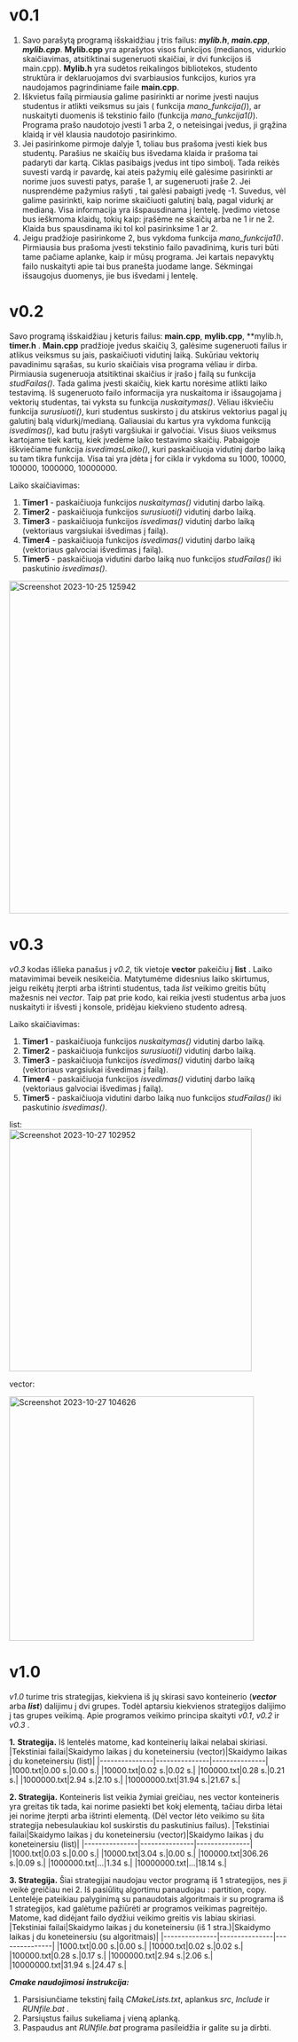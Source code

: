# v0.1
1. Savo parašytą programą išskaidžiau į tris failus: ***mylib.h***, ***main.cpp***, ***mylib.cpp***. **Mylib.cpp** yra aprašytos visos funkcijos (medianos, vidurkio skaičiavimas, atsitiktinai sugeneruoti skaičiai, ir dvi funkcijos iš main.cpp). **Mylib.h** yra sudėtos reikalingos bibliotekos, studento struktūra ir deklaruojamos dvi svarbiausios funkcijos, kurios yra naudojamos pagrindiniame faile **main.cpp**.
2. Iškvietus failą pirmiausia galime pasirinkti ar norime įvesti naujus studentus ir atlikti veiksmus su jais ( funkcija *mano_funkcija()*), ar nuskaityti duomenis iš tekstinio failo (funkcija *mano_funkcija1()*). Programa prašo naudotojo įvesti 1 arba 2, o neteisingai įvedus, ji grąžina klaidą ir vėl klausia naudotojo pasirinkimo.
3. Jei pasirinkome pirmoje dalyje 1, toliau bus prašoma įvesti kiek bus studentų. Parašius ne skaičių bus išvedama klaida ir prašoma tai padaryti dar kartą. Ciklas pasibaigs įvedus int tipo simbolį. Tada reikės suvesti vardą ir pavardę, kai ateis pažymių eilė galėsime pasirinkti ar norime juos suvesti patys, paraše 1, ar sugeneruoti įraše 2. Jei nusprendėme pažymius rašyti , tai galėsi pabaigti įvedę -1. Suvedus, vėl galime pasirinkti, kaip norime skaičiuoti galutinį balą, pagal vidurkį ar medianą. Visa informacija yra išspausdinama į lentelę. Įvedimo vietose bus ieškmoma klaidų, tokių kaip: įrašėme ne skaičių arba ne 1 ir ne 2. Klaida bus spausdinama iki tol kol pasirinksime 1 ar 2.
4. Jeigu pradžioje pasirinkome 2, bus vykdoma funkcija *mano_funkcija1()*. Pirmiausia bus prašoma įvesti tekstinio failo pavadinimą, kuris turi būti tame pačiame aplanke, kaip ir mūsų programa. Jei kartais nepavyktų failo nuskaityti apie tai bus pranešta juodame lange. Sėkmingai išsaugojus duomenys, jie bus išvedami į lentelę.


# v0.2

Savo programą išskaidžiau į keturis failus: **main.cpp**, **mylib.cpp**, **mylib.h, **timer.h** .
**Main.cpp** pradžioje įvedus skaičių 3, galėsime sugeneruoti failus ir atlikus veiksmus su jais, paskaičiuoti vidutinį laiką. Sukūriau vektorių pavadinimu sąrašas, su kurio skaičiais visa programa vėliau ir dirba. Pirmiausia sugeneruoja atsitiktinai skaičius ir įrašo į failą su funkcija *studFailas()*. Tada galima įvesti skaičių, kiek kartu norėsime atlikti laiko testavimą. Iš sugeneruoto failo informacija yra nuskaitoma ir išsaugojama į vektorių studentas, tai vyksta su funkcija *nuskaitymas()*. Vėliau iškviečiu funkcija *surusiuoti()*, kuri studentus suskirsto į du atskirus vektorius pagal jų galutinį balą vidurkį/medianą. Galiausiai du kartus yra vykdoma funkciją *isvedimas()*, kad butu įrašyti vargšiukai ir galvočiai. Visus šiuos veiksmus kartojame tiek kartų, kiek įvedėme laiko testavimo skaičių. Pabaigoje iškviečiame funkcija *isvedimasLaiko()*, kuri paskaičiuoja vidutinį darbo laiką su tam tikra funkcija. Visa tai yra įdėta į for cikla ir vykdoma su 1000, 10000, 100000, 1000000, 10000000.

Laiko skaičiavimas:
1. **Timer1** - paskaičiuoja funkcijos *nuskaitymas()* vidutinį darbo laiką.
2. **Timer2** - paskaičiuoja funkcijos *surusiuoti()* vidutinį darbo laiką.
3. **Timer3** - paskaičiuoja funkcijos *isvedimas()*  vidutinį darbo laiką (vektoriaus vargsiukai išvedimas į failą).
4. **Timer4** - paskaičiuoja funkcijos *isvedimas()* vidutinį  darbo laiką (vektoriaus galvociai išvedimas į failą).
5. **Timer5** - paskaičiuoja vidutini darbo laiką nuo funkcijos *studFailas()* iki paskutinio *isvedimas()*.

<img width="600" alt="Screenshot 2023-10-25 125942" src="https://github.com/Aracinskaite/Objektinis1/assets/144428697/84fbd3d9-bfbb-4a84-af85-b7f108aea54d">



# v0.3

*v0.3* kodas išlieka panašus  į *v0.2*, tik vietoje **vector<studentas>** pakeičiu į **list<studentas>** . Laiko matavimimai beveik nesikeičia. Matytumėme didesnius laiko skirtumus, jeigu reikėtų įterpti arba ištrinti studentus, tada *list* veikimo greitis būtų mažesnis nei *vector*.
Taip pat prie kodo, kai reikia įvesti studentus arba juos nuskaityti ir išvesti į konsole, pridėjau kiekvieno studento adresą.

Laiko skaičiavimas:
1. **Timer1** - paskaičiuoja funkcijos *nuskaitymas()* vidutinį darbo laiką.
2. **Timer2** - paskaičiuoja funkcijos *surusiuoti()* vidutinį darbo laiką.
3. **Timer3** - paskaičiuoja funkcijos *isvedimas()*  vidutinį darbo laiką (vektoriaus vargsiukai išvedimas į failą).
4. **Timer4** - paskaičiuoja funkcijos *isvedimas()* vidutinį  darbo laiką (vektoriaus galvociai išvedimas į failą).
5. **Timer5** - paskaičiuoja vidutini darbo laiką nuo funkcijos *studFailas()* iki paskutinio *isvedimas()*.


list:                                                                                  
<img width="437" alt="Screenshot 2023-10-27 102952" src="https://github.com/Aracinskaite/Objektinis1/assets/144428697/456b96d0-813a-4760-8b97-2cd80081979a">


vector:

<img width="441" alt="Screenshot 2023-10-27 104626" src="https://github.com/Aracinskaite/Objektinis1/assets/144428697/edf12051-6ff3-4e16-89ab-a8464b5d7873">




# v1.0

*v1.0* turime tris strategijas, kiekviena iš jų skirasi savo konteinerio (***vector*** arba ***list***) dalijimu į dvi grupes. Todėl aptarsiu kiekvienos strategijos dalijimo į tas grupes veikimą.
Apie programos veikimo principa skaityti *v0.1*, *v0.2* ir *v0.3* .

**1.** **Strategija.** Iš lentelės matome, kad konteinerių laikai nelabai skiriasi.
   |Tekstiniai failai|Skaidymo laikas į du koneteinersiu (vector)|Skaidymo laikas į du koneteinersiu (list)|
   |---------------|---------------|---------------|
   |1000.txt|0.00 s.|0.00 s.|
   |10000.txt|0.02 s.|0.02 s.|
   |100000.txt|0.28 s.|0.21 s.|
   |1000000.txt|2.94 s.|2.10 s.|
   |10000000.txt|31.94 s.|21.67 s.|

**2. Strategija.** Konteineris list veikia žymiai greičiau, nes vector konteineris yra greitas tik tada, kai norime pasiekti bet kokį elementą, tačiau dirba lėtai jei norime įterpti arba ištrinti elementą. (Dėl vector lėto veikimo su šita strategija nebesulaukiau kol suskirstis du paskutinius failus).
   |Tekstiniai failai|Skaidymo laikas į du koneteinersiu (vector)|Skaidymo laikas į du koneteinersiu (list)|
   |---------------|---------------|---------------|
   |1000.txt|0.03 s.|0.00 s.|
   |10000.txt|3.04 s.|0.00 s.|
   |100000.txt|306.26 s.|0.09 s.|
   |1000000.txt|...|1.34 s.|
   |10000000.txt|...|18.14 s.|

**3. Strategija.** Šiai strategijai naudojau vector programą iš 1 strategijos, nes ji veikė greičiau nei 2. Iš pasiūlitų algortimu panaudojau : partition, copy. Lentelėje pateikiau palyginimą su panaudotais algoritmais ir su programa iš 1 strategijos, kad galėtume pažiūrėti ar programos veikimas pagreitėjo. Matome, kad didėjant failo dydžiui veikimo greitis vis labiau skiriasi.
   |Tekstiniai failai|Skaidymo laikas į du koneteinersiu (iš 1 stra.)|Skaidymo laikas į du koneteinersiu (su algoritmais)|
   |---------------|---------------|---------------|
   |1000.txt|0.00 s.|0.00 s.|
   |10000.txt|0.02 s.|0.02 s.|
   |100000.txt|0.28 s.|0.17 s.|
   |1000000.txt|2.94 s.|2.06 s.|
   |10000000.txt|31.94 s.|24.47 s.|   


***Cmake naudojimosi instrukcija:***
1. Parsisiunčiame tekstinį failą *CMakeLists.txt*, aplankus *src*, *Include* ir *RUNfile.bat* .
2. Parsiųstus failus sukeliama į vieną aplanką.
3. Paspaudus ant *RUNfile.bat* programa pasileidžia ir galite su ja dirbti.






